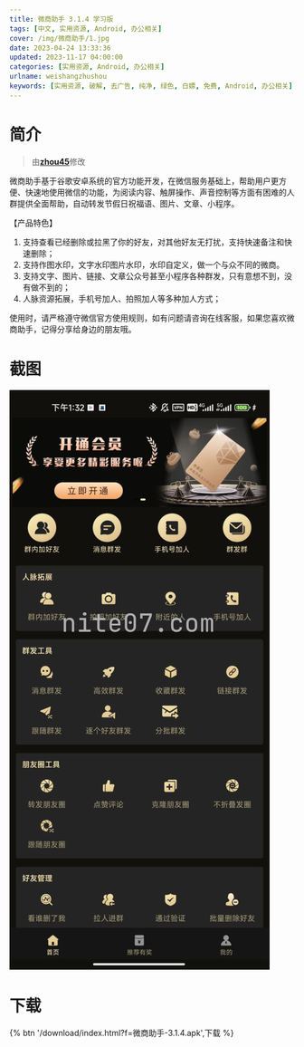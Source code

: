```yaml
---
title: 微商助手 3.1.4 学习版
tags: [中文, 实用资源, Android, 办公相关]
cover: /img/微商助手/1.jpg
date: 2023-04-24 13:33:36
updated: 2023-11-17 04:00:00
categories: [实用资源, Android, 办公相关]
urlname: weishangzhushou
keywords: [实用资源, 破解, 去广告, 纯净, 绿色, 白嫖, 免费, Android, 办公相关]
---
```


# 简介

> 由[**zhou45**](/laiyuan)修改

微商助手基于谷歌安卓系统的官方功能开发，在微信服务基础上，帮助用户更方便、快速地使用微信的功能，为阅读内容、触屏操作、声音控制等方面有困难的人群提供全面帮助，自动转发节假日祝福语、图片、文章、小程序。

【产品特色】

1. 支持查看已经删除或拉黑了你的好友，对其他好友无打扰，支持快速备注和快速删除；
2. 支持作图水印，文字水印图片水印，水印自定义，做一个与众不同的微商。
3. 支持文字、图片、链接、文章公众号甚至小程序各种群发，只有意想不到，没有做不到的；
4. 人脉资源拓展，手机号加人、拍照加人等多种加人方式；

使用时，请严格遵守微信官方使用规则，如有问题请咨询在线客服，如果您喜欢微商助手，记得分享给身边的朋友哦。

# 截图

![](/img/微商助手/2.jpg)

# 下载

{% btn '/download/index.html?f=微商助手-3.1.4.apk',下载 %}
